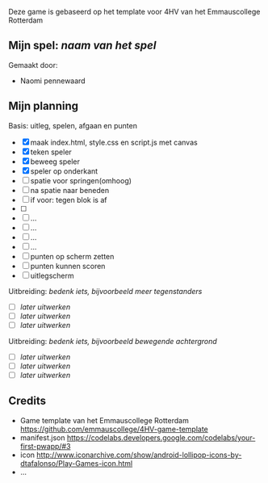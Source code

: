 Deze game is gebaseerd op het template voor 4HV van het Emmauscollege Rotterdam

## Mijn spel: *naam van het spel*
Gemaakt door:
- Naomi pennewaard

## Mijn planning

Basis: uitleg, spelen, afgaan en punten
- [x] maak index.html, style.css en script.js met canvas
- [X] teken speler
- [x] beweeg speler
- [x] speler op onderkant
- [ ] spatie voor springen(omhoog)
- [ ] na spatie naar beneden
- [ ] if voor: tegen blok is af
- [ ] 
- [ ] ... 
- [ ] ... 
- [ ] ... 
- [ ] ... 
- [ ] punten op scherm zetten
- [ ] punten kunnen scoren
- [ ] uitlegscherm

Uitbreiding: *bedenk iets, bijvoorbeeld meer tegenstanders*
- [ ] *later uitwerken*
- [ ] *later uitwerken*
- [ ] *later uitwerken*

Uitbreiding: *bedenk iets, bijvoorbeeld bewegende achtergrond*
- [ ] *later uitwerken*
- [ ] *later uitwerken*
- [ ] *later uitwerken*

## Credits
- Game template van het Emmauscollege Rotterdam https://github.com/emmauscollege/4HV-game-template
- manifest.json https://codelabs.developers.google.com/codelabs/your-first-pwapp/#3
- icon http://www.iconarchive.com/show/android-lollipop-icons-by-dtafalonso/Play-Games-icon.html
- ...
